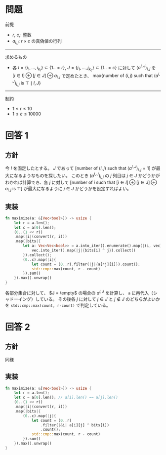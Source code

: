 # 問題
前提
- $r$, $c$,: 整数
- $a_{i,j}$: $r \times c$ の真偽値の行列
---
求めるもの
- 各 $I = \{i_1, \ldots, i_{k_r}\} \subset \{1 ..= r\}$, $J = \{j_1, \ldots, j_{k_c}\} \subset \{1..=c\}$ に対して $(a^{I,J})_{i,j}$ を $[i \in I] \oplus [j \in J] \oplus a_{i,j}$ で定めたとき、 $\text{max}\{ \text{number of \((i,j)\) such that \((a^{I,J})_{i,j}\) is \(\top\)} \mid I,J\}$
---
制約
- $1 \leq r \leq 10$
- $1 \leq c \leq 10000$

# 回答 1
## 方針
今 $I$ を固定したとする。
$J$ であって $[\text{number of \((i,j)\) such that \((a^{I,J})_{i,j} = 1\)}]$ が最大になるようなものを探したい。
このとき $(a^{I,J})_{i,j}$ の $j$ 列目は $j \in J$ かどうかがわかれば計算でき、各 $j$ に対して $[\text{number of \(i\) such that \([i \in I] \oplus [j \in J] \oplus a_{i,j}\) is \(\top\)}]$ が最大になるように $j \in J$ かどうかを設定すればよい。
## 実装
```Rust
fn maximize(a: &[Vec<bool>]) -> usize {
    let r = a.len();
    let c = a[0].len();
    (0..(1 << r))
    .map(|i|(convert(r, i)))
    .map(|bits|{
        let a: Vec<Vec<bool>> = a.into_iter().enumerate().map(|(i, vec)|{
            vec.into_iter().map(|j|{bits[i] ^ j}).collect()
        }).collect();
        (0..c).map(|i|{
            let count = (0..r).filter(|j|{a[*j][i]}).count();
            std::cmp::max(count, r - count)
        }).sum()
    }).max().unwrap()
}
```
各部分集合に対して、 $J = \empty$ の場合の $a^{I,J}$ を計算し、 `a` に再代入（シャドーイング）している。
その後各 $j$ に対して $j \in J$ と $j \not \in J$ のどちらがよいかを `std::cmp::max(count, r-count)` で判定している。

# 回答 2
## 方針
同様
## 実装
```Rust
fn maximize(a: &[Vec<bool>]) -> usize {
    let r = a.len();
    let c = a[0].len(); // a[i].len() == a[j].len()
    (0..(1 << r))
    .map(|i|(convert(r, i)))
    .map(|bits|{
        (0..c).map(|j|{
            let count = (0..r)
                .filter(|&i| a[i][j] ^ bits[i])
                .count();
            std::cmp::max(count, r - count)
        }).sum()
    }).max().unwrap()
}
```